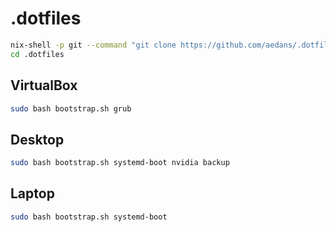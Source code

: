 # .dotfiles

```bash
nix-shell -p git --command "git clone https://github.com/aedans/.dotfiles.git"
cd .dotfiles
```

## VirtualBox

```bash
sudo bash bootstrap.sh grub
```

## Desktop

```bash
sudo bash bootstrap.sh systemd-boot nvidia backup
```

## Laptop

```bash
sudo bash bootstrap.sh systemd-boot
```
